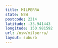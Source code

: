 ```yaml
---
title: MILPERRA
state: NSW
postcode: 2214
latitude: -33.941443
longitude: 150.981592
url: /nsw/milperra/
layout: suburb
---
```

